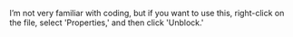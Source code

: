 I’m not very familiar with coding, but if you want to use this, right-click on the file, select 'Properties,' and then click 'Unblock.'
